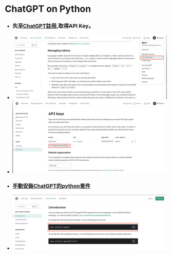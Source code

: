 # ChatGPT on Python

- ### 先至[ChatGPT註冊](https://platform.openai.com/docs/guides/chat),取得API Key。
- ![](./images/pic1.png)
- ![](./images/pic2.png)
- ### [手動安裝ChatGPT的python套件](https://platform.openai.com/docs/api-reference/introduction)
- ![](./images/pic3.png)